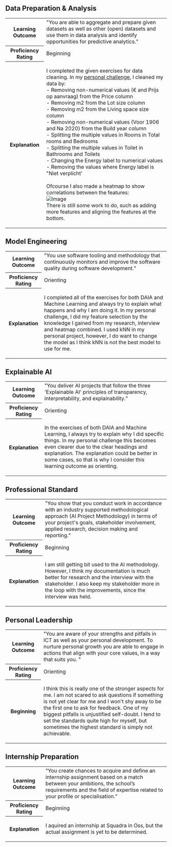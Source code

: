 ## Data Preparation & Analysis
<table>
  <tr>
    <th><strong>Learning Outcome</strong></th>
    <td>"You are able to aggregate and prepare given datasets as well as other (open) datasets and use them in data analysis and identify opportunities for predictive analytics."</td>
  </tr>
  <tr>
    <th><strong>Proficiency Rating</strong></th>
    <td>Beginning</td>
  </tr>
  <tr>
    <th><strong>Explanation</strong></th>
    <td>
        <p>
          I completed the given exercises for data cleaning. In my <a href="https://github.com/Arthur-Brouwers/ArthurBrouwersS4AI/blob/main/Documentation/Personal%20Challenge/Home%20appraisal.ipynb">personal challenge</a>, I cleaned my data by:</br>
            - Removing non-numerical values (€ and Prijs op aanvraag) from the Price column </br>
            - Removing m2 from the Lot size column</br>
            - Removing m2 from the Living space size column</br>
            - Removing non-numerical values (Voor 1906 and Na 2020) from the Build year column</br>
            - Splitting the multiple values in Rooms in Total rooms and Bedrooms</br>
            - Splitting the multiple values in Toilet in Bathrooms and Toilets</br>
            - Changing the Energy label to numerical values</br>
            - Removing the values where Energy label is "Niet verplicht'</br>
          </br>
          Ofcourse I also made a heatmap to show correlations between the features: </br>
          <img src="https://github.com/Arthur-Brouwers/ArthurBrouwersS4AI/assets/124791770/c8bee735-5e6d-4cb7-99b4-a391494dfab3" alt="Image"></br>
          There is still some work to do, such as adding more features and aligning the features at the bottom.
  </tr>
</table>

## Model Engineering
<table>
  <tr>
    <th><strong>Learning Outcome</strong></th>
    <td>"You use software tooling and methodology that continuously monitors and improve the software quality during software development."</td>
  </tr>
  <tr>
    <th><strong>Proficiency Rating</strong></th>
    <td>Orienting</td>
  </tr>
  <tr>
    <th><strong>Explanation</strong></th>
    <td>
        <p>
          I completed all of the exercises for both DAIA and Machine Learning and always try to explain what happens and why I am doing it. In my personal challenge, I did my feature selection by the knowledge I gained from my research, interview and heatmap combined. I used kNN in my personal project, however, I do want to change the model as I think kNN is not the best model to use for me. 

  </tr>
</table>

## Explainable AI
<table>
  <tr>
    <th><strong>Learning Outcome</strong></th>
    <td>"You deliver AI projects that follow the three 'Explainable AI' principles of transparency, interpretability, and explainability."</td>
  </tr>
  <tr>
    <th><strong>Proficiency Rating</strong></th>
    <td>Orienting</td>
  </tr>
  <tr>
    <th><strong>Explanation</strong></th>
    <td>
        <p>
          In the exercises of both DAIA and Machine Learning, I always try to explain why I did specific things. In my personal challenge this becomes even clearer due to the clear headings and explanation. The explanation could be better in some cases, so that is why I consider this learning outcome as orienting.
        </p>
    </td>
  </tr>
</table>

## Professional Standard
<table>
  <tr>
    <th><strong>Learning Outcome</strong></th>
    <td>"You show that you conduct work in accordance with an industry supported methodological approach (AI Project Methodology) in terms of your project's goals, stakeholder involvement, applied research, decision making and reporting."</td>
  </tr>
  <tr>
    <th><strong>Proficiency Rating</strong></th>
    <td>Beginning</td>
  </tr>
  <tr>
    <th><strong>Explanation</strong></th>
    <td>
        <p>
         I am still getting bit used to the AI methodology. However, I think my documentation is much better for research and the interview with the stakeholder. I also keep my stakeholder more in the loop with the improvements, since the interview was held. 
        </p>
    </td>
  </tr>
</table>

## Personal Leadership
<table>
  <tr>
    <th><strong>Learning Outcome</strong></th>
    <td>"You are aware of your strengths and pitfalls in ICT as well as your personal development. To nurture personal growth you are able to engage in actions that align with your core values, in a way that suits you. "</td>
  </tr>
  <tr>
    <th><strong>Proficiency Rating</strong></th>
    <td>Orienting</td>
  </tr>
  <tr>
    <th><strong>Beginning</strong></th>
    <td>
        <p>          
          I think this is really one of the stronger aspects for me. I am not scared to ask questions if something is not yet clear for me and I won't shy away to be the first one to ask for feedback. One of my biggest pitfalls is unjustified self-doubt. I tend to set the standards quite high for myself, but sometimes the highest standard is simply not achievable. 
        </p>
    </td>
  </tr>
</table>

## Internship Preparation
<table>
  <tr>
    <th><strong>Learning Outcome</strong></th>
    <td>"You create chances to acquire and define an internship assignment based on a match between your ambitions, the school’s requirements and the field of expertise related to your profile or specialisation."</td>
  </tr>
  <tr>
    <th><strong>Proficiency Rating</strong></th>
    <td>Beginning</td>
  </tr>
  <tr>
    <th><strong>Explanation</strong></th>
    <td>
        <p>          
          I aquired an internship at Squadra in Oss, but the actual assignment is yet to be determined.
        </p>
    </td>
  </tr>
</table>
